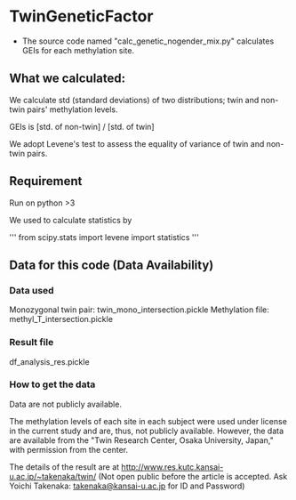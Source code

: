 # TwinGeneticFactor

- The source code named "calc_genetic_nogender_mix.py" calculates GEIs for each methylation site.

## What we calculated:

We calculate std (standard deviations) of two distributions; twin and non-twin pairs' methylation levels.
 
GEIs is [std. of non-twin] / [std. of twin]

We adopt Levene's test to assess the equality of variance of twin and non-twin pairs.


## Requirement

Run on python >3

We used to calculate statistics by 

'''
from scipy.stats import levene
import statistics
'''

## Data for this code (Data Availability)

### Data used
Monozygonal twin pair: 	twin_mono_intersection.pickle
Methylation file:	methyl_T_intersection.pickle

### Result file
df_analysis_res.pickle

### How to get the data

Data are not publicly available.

The methylation levels of each site in each subject were used under license in the current study and are, thus, not publicly available. However, the data are available from the "Twin Research Center, Osaka University, Japan," with permission from the center.

The details of the result are at http://www.res.kutc.kansai-u.ac.jp/~takenaka/twin/
(Not open public before the article is accepted. Ask Yoichi Takenaka: takenaka@kansai-u.ac.jp for ID and Password)

